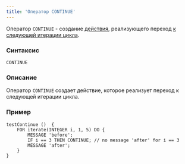 ```yaml
---
title: 'Оператор CONTINUE'
---
```


Оператор `CONTINUE` - создание [действия](Actions.md), реализующего переход [к следующей итерации цикла](Next_iteration_CONTINUE.md).

### Синтаксис

```
CONTINUE
```

### Описание

Оператор `CONTINUE` создает действие, которое реализует переход к следующей итерации цикла.

### Пример

```lsf
testContinue ()  {
    FOR iterate(INTEGER i, 1, 5) DO {
        MESSAGE 'before';
        IF i == 3 THEN CONTINUE; // no message 'after' for i == 3
        MESSAGE 'after';
    }
}
```
